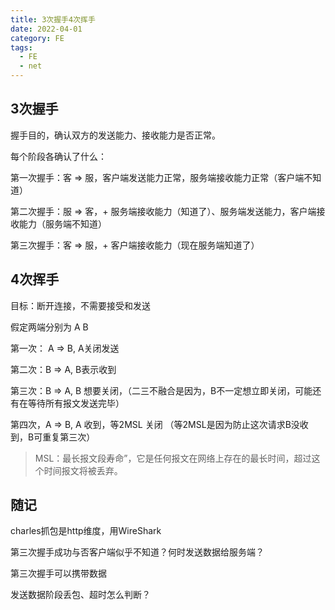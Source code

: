 ```yaml
---
title: 3次握手4次挥手
date: 2022-04-01
category: FE
tags: 
  - FE
  - net
---
```


<!-- more -->

## 3次握手

握手目的，确认双方的发送能力、接收能力是否正常。

每个阶段各确认了什么：

第一次握手：客 => 服，客户端发送能力正常，服务端接收能力正常（客户端不知道）

第二次握手：服 => 客，+ 服务端接收能力（知道了）、服务端发送能力，客户端接收能力（服务端不知道）

第三次握手：客 => 服，+ 客户端接收能力（现在服务端知道了）


## 4次挥手

目标：断开连接，不需要接受和发送

假定两端分别为 A B 

第一次： A => B, A关闭发送

第二次：B => A, B表示收到

第三次：B => A, B 想要关闭，（二三不融合是因为，B不一定想立即关闭，可能还有在等待所有报文发送完毕）

第四次，A => B, A 收到，等2MSL 关闭 （等2MSL是因为防止这次请求B没收到，B可重复第三次）

> MSL：最长报文段寿命”，它是任何报文在网络上存在的最长时间，超过这个时间报文将被丢弃。


## 随记

charles抓包是http维度，用WireShark

第三次握手成功与否客户端似乎不知道？何时发送数据给服务端？

第三次握手可以携带数据

发送数据阶段丢包、超时怎么判断？